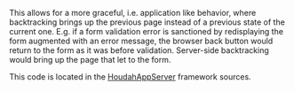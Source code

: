 This allows for a more graceful, i.e. application like behavior, where backtracking brings up the previous page instead of a previous state of the current one. E.g. if a form validation error is sanctioned by redisplaying the form augmented with an error message, the browser back button would return to the form as it was before validation. Server-side backtracking would bring up the page that let to the form.

This code is located in the [HoudahAppServer](HoudahAppServer.md) framework sources.